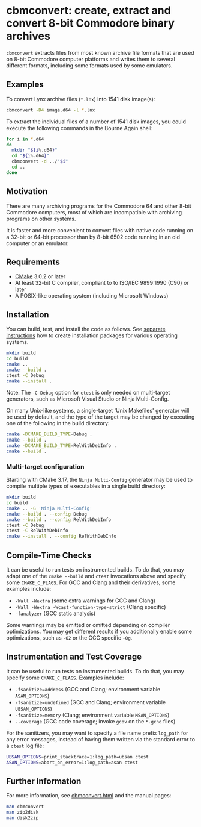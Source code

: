 # cbmconvert: create, extract and convert 8-bit Commodore binary archives

`cbmconvert` extracts files from most known archive file formats that
are used on 8-bit Commodore computer platforms and writes them to
several different formats, including some formats used by some
emulators.

## Examples

To convert Lynx archive files (`*.lnx`) into 1541 disk image(s):
```sh
cbmconvert -D4 image.d64 -l *.lnx
```
To extract the individual files of a number of 1541 disk images, you
could execute the following commands in the Bourne Again shell:
```bash
for i in *.d64
do
  mkdir "${i%.d64}"
  cd "${i%.d64}"
  cbmconvert -d ../"$i"
  cd ..
done
```

## Motivation

There are many archiving programs for the Commodore 64 and other 8-bit
Commodore computers, most of which are incompatible with archiving
programs on other systems.

It is faster and more convenient to convert files with native code
running on a 32-bit or 64-bit processor than by 8-bit 6502 code
running in an old computer or an emulator.

## Requirements

* [CMake](https://cmake.org) 3.0.2 or later
* At least 32-bit C compiler, compliant to to ISO/IEC 9899:1990 (C90) or later
* A POSIX-like operating system (including Microsoft Windows)

## Installation

You can build, test, and install the code as follows.
See [separate instructions](PACKAGING.md) how to create installation
packages for various operating systems.

```sh
mkdir build
cd build
cmake ..
cmake --build .
ctest -C Debug
cmake --install .
```
Note: The `-C Debug` option for `ctest` is only needed on
multi-target generators, such as Microsoft Visual Studio
or Ninja Multi-Config.

On many Unix-like systems, a single-target 'Unix Makefiles' generator
will be used by default, and the type of the target may be changed
by executing one of the following in the build directory:
```sh
cmake -DCMAKE_BUILD_TYPE=Debug .
cmake --build .
cmake -DCMAKE_BUILD_TYPE=RelWithDebInfo .
cmake --build .
```

### Multi-target configuration

Starting with CMake 3.17, the `Ninja Multi-Config` generator may be used
to compile multiple types of executables in a single build directory:

```sh
mkdir build
cd build
cmake .. -G 'Ninja Multi-Config'
cmake --build . --config Debug
cmake --build . --config RelWithDebInfo
ctest -C Debug
ctest -C RelWithDebInfo
cmake --install . --config RelWithDebInfo
```

## Compile-Time Checks

It can be useful to run tests on instrumented builds. To do that, you
may adapt one of the `cmake --build` and `ctest` invocations above
and specify some `CMAKE_C_FLAGS`. For GCC and Clang and their derivatives,
some examples include:

* `-Wall -Wextra` (some extra warnings for GCC and Clang)
* `-Wall -Wextra -Wcast-function-type-strict` (Clang specific)
* `-fanalyzer` (GCC static analysis)

Some warnings may be emitted or omitted depending on compiler
optimizations. You may get different results if you additionally
enable some optimizations, such as `-O2` or the GCC specific `-Og`.

## Instrumentation and Test Coverage

It can be useful to run tests on instrumented builds. To do that, you
may specify some `CMAKE_C_FLAGS`. Examples include:
* `-fsanitize=address` (GCC and Clang; environment variable `ASAN_OPTIONS`)
* `-fsanitize=undefined` (GCC and Clang; environment variable `UBSAN_OPTIONS`)
* `-fsanitize=memory` (Clang; environment variable `MSAN_OPTIONS`)
* `--coverage` (GCC code coverage; invoke `gcov` on the `*.gcno` files)

For the sanitizers, you may want to specify a file name prefix `log_path`
for any error messages, instead of having them written via the standard error
to a `ctest` log file:
```sh
UBSAN_OPTIONS=print_stacktrace=1:log_path=ubsan ctest
ASAN_OPTIONS=abort_on_error=1:log_path=asan ctest
```

## Further information

For more information, see [cbmconvert.html](cbmconvert.html) and
the manual pages:
```sh
man cbmconvert
man zip2disk
man disk2zip
```
